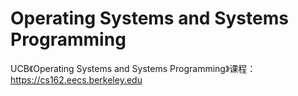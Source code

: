 # Operating Systems and Systems Programming
UCB《Operating Systems and Systems Programming》课程：https://cs162.eecs.berkeley.edu
